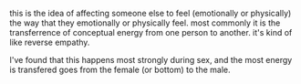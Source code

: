 
this is the idea of affecting someone else to feel (emotionally or physically) the way that they emotionally or physically feel. most commonly it is the transferrence of conceptual energy from one person to another. it's kind of like reverse empathy.

I've found that this happens most strongly during sex, and the most energy is transfered goes from the female (or bottom) to the male.
